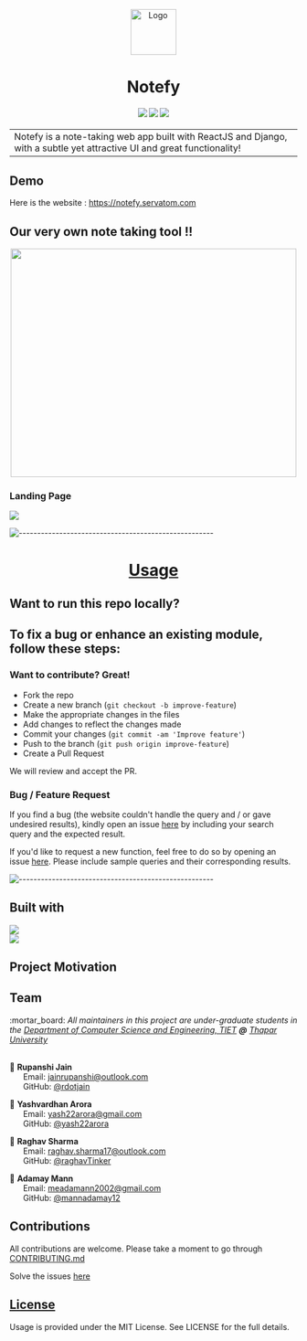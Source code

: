 <p align="center">
  <a href="https://github.com/servatom/notefy">
    <img src="frontend/public/logo.png" alt="Logo" width="80" height="80">
  </a>
  <h1 align="center">Notefy</h1>
</p>

<div align="center">
  <h4>
    <a href="https://github.com/servatom/notefy/stargazers"><img src="https://img.shields.io/github/stars/servatom/notefy.svg?style=plasticr"/></a>
    <a href="https://github.com/servatom/notefy/commits/master"><img src="https://img.shields.io/github/last-commit/servatom/notefy.svg?style=plasticr"/></a>
    <a href="https://github.com/servatom/notefy/commits/master"><img src="https://img.shields.io/github/commit-activity/y/servatom/notefy.svg?style=plasticr"/></a>
  </h4>
</div>

<table  align="center">
  <tr>
    <td>
      Notefy is a note-taking web app built with ReactJS and Django, with a subtle yet attractive UI and great functionality! 
     </td>
   </tr>
</table>


## Demo
Here is the website :  https://notefy.servatom.com


## Our very own note taking tool !!
<div align="center"> 
  <img src="https://github.com/mannadamay12/notefy/blob/main/frontend/src/assets/media/typing.gif" width="500" height="400">
</div>

### Landing Page

![](https://github.com/mannadamay12/notefy/blob/main/frontend/src/assets/media/Landing.png)

![-----------------------------------------------------](https://raw.githubusercontent.com/andreasbm/readme/master/assets/lines/rainbow.png)

<h1 align="center"><a href="https://notefy.servatom.com">Usage</a></h2>

## Want to run this repo locally?


## To fix a bug or enhance an existing module, follow these steps:

<h3>Want to contribute? Great!</h3>

- Fork the repo
- Create a new branch (`git checkout -b improve-feature`)
- Make the appropriate changes in the files
- Add changes to reflect the changes made
- Commit your changes (`git commit -am 'Improve feature'`)
- Push to the branch (`git push origin improve-feature`)
- Create a Pull Request 

We will review and accept the PR.

<h3>Bug / Feature Request</h3>

If you find a bug (the website couldn't handle the query and / or gave undesired results), kindly open an issue [here](https://github.com/Servatom/notefy/issues) by including your search query and the expected result.

If you'd like to request a new function, feel free to do so by opening an issue [here](https://github.com/Servatom/notefy/issues/new). Please include sample queries and their corresponding results.

![-----------------------------------------------------](https://raw.githubusercontent.com/andreasbm/readme/master/assets/lines/rainbow.png)
## Built with
[![](https://img.shields.io/badge/React-20232A?style=for-the-badge&logo=react&logoColor=61DAFB)](https://reactjs.org) <br>
[![](https://img.shields.io/badge/Django-092E20?style=for-the-badge&logo=django&logoColor=white)](https://www.djangoproject.com) <br>


## Project Motivation


## Team

<p>
  :mortar_board: <i>All maintainers in this project are under-graduate students in the <a href="https://csed.thapar.edu">Department of
Computer Science and Engineering, TIET</a> <b>@</b> <a href="https://www.thapar.edu/">Thapar University</a></i> <br> <br>
  
  :woman: <b>Rupanshi Jain</b> <br>
  &nbsp;&nbsp;&nbsp;&nbsp;&nbsp; Email: <a>jainrupanshi@outlook.com</a> <br>
  &nbsp;&nbsp;&nbsp;&nbsp;&nbsp; GitHub: <a href="https://github.com/rdotjain">@rdotjain</a> <br>
  
  :boy: <b>Yashvardhan Arora</b> <br>
  &nbsp;&nbsp;&nbsp;&nbsp;&nbsp; Email: <a>yash22arora@gmail.com</a> <br>
  &nbsp;&nbsp;&nbsp;&nbsp;&nbsp; GitHub: <a href="https://github.com/yash22arora">@yash22arora</a> <br>

  :boy: <b>Raghav Sharma</b> <br>
  &nbsp;&nbsp;&nbsp;&nbsp;&nbsp; Email: <a>raghav.sharma17@outlook.com</a> <br>
  &nbsp;&nbsp;&nbsp;&nbsp;&nbsp; GitHub: <a href="https://github.com/raghavTinker">@raghavTinker</a> <br>

  :boy: <b>Adamay Mann</b> <br>
  &nbsp;&nbsp;&nbsp;&nbsp;&nbsp; Email: <a>meadamann2002@gmail.com</a> <br>
  &nbsp;&nbsp;&nbsp;&nbsp;&nbsp; GitHub: <a href="https://github.com/mannadamay12">@mannadamay12</a> <br>
</p>

## Contributions

All contributions are welcome.
Please take a moment to go through [CONTRIBUTING.md](https://github.com/Servatom/notefy/blob/main/CONTRIBUTING.md)

Solve the issues [here](https://github.com/Servatom/notefy/issues)

## [License](https://github.com/Servatom/notefy/blob/main/LICENSE)
Usage is provided under the MIT License. See LICENSE for the full details.
